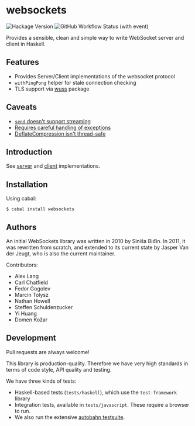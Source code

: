# websockets

![Hackage Version](https://img.shields.io/hackage/v/websockets)
![GitHub Workflow Status (with event)](https://img.shields.io/github/actions/workflow/status/jaspervdj/websockets/ci.yml)

Provides a sensible, clean and simple way to write WebSocket
server and client in Haskell.

## Features

- Provides Server/Client implementations of the websocket protocol
- `withPingPong` helper for stale connection checking
- TLS support via [wuss](https://hackage.haskell.org/package/wuss) package

## Caveats

- [`send` doesn't support streaming](https://github.com/jaspervdj/websockets/issues/119)
- [Requires careful handling of exceptions](https://github.com/jaspervdj/websockets/issues/48)
- [DeflateCompression isn't thread-safe](https://github.com/jaspervdj/websockets/issues/208)

## Introduction

See [server](./example/server.lhs) and [client](./example/client.hs) implementations.

## Installation

Using cabal:

```
$ cabal install websockets
```

## Authors

An initial WebSockets library was written in 2010 by Siniša Biđin. In 2011, it
was rewritten from scratch, and extended to its current state by Jasper Van der
Jeugt, who is also the current maintainer.

Contributors:

- Alex Lang
- Carl Chatfield
- Fedor Gogolev
- Marcin Tolysz
- Nathan Howell
- Steffen Schuldenzucker
- Yi Huang
- Domen Kožar

## Development

Pull requests are always welcome!

This library is production-quality. Therefore we have very high standards in
terms of code style, API quality and testing.

We have three kinds of tests:

- Haskell-based tests (`tests/haskell`), which use the `test-framework` library
- Integration tests, available in `tests/javascript`. These require a browser to
  run.
- We also run the extensive [autobahn testsuite].

[autobahn testsuite]: https://github.com/crossbario/autobahn-testsuite
